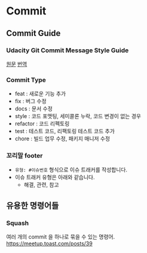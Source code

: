 # Commit

## Commit Guide

### Udacity Git Commit Message Style Guide
[원문](https://udacity.github.io/git-styleguide/) [번역](https://doublesprogramming.tistory.com/256)

### Commit Type

-   feat  : 새로운 기능 추가
-   fix : 버그 수정
-   docs : 문서 수정
-   style  : 코드 포맷팅, 세미콜론 누락, 코드 변경이 없는 경우
-   refactor  : 코드 리펙토링
-   test  : 테스트 코드, 리팩토링 테스트 코드 추가
-   chore  : 빌드 업무 수정, 패키지 매니저 수정

### 꼬리말 footer

- `유형: #이슈번호` 형식으로 이슈 트래커를 작성합니다.
- 이슈 트래커 유형은 아래와 같습니다.
	-   해결, 관련, 참고

## 유용한 명령어들

### Squash

여러 개의 commit 을 하나로 묶을 수 있는 명령어.
https://meetup.toast.com/posts/39
